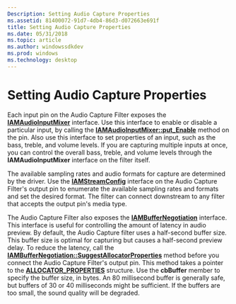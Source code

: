```yaml
---
Description: Setting Audio Capture Properties
ms.assetid: 81400072-91d7-4db4-86d3-d072663e691f
title: Setting Audio Capture Properties
ms.date: 05/31/2018
ms.topic: article
ms.author: windowssdkdev
ms.prod: windows
ms.technology: desktop
---
```


# Setting Audio Capture Properties

Each input pin on the Audio Capture Filter exposes the [**IAMAudioInputMixer**](/windows/win32/Strmif/nn-strmif-iamaudioinputmixer?branch=master) interface. Use this interface to enable or disable a particular input, by calling the [**IAMAudioInputMixer::put\_Enable**](/windows/win32/Strmif/nf-strmif-iamaudioinputmixer-put_enable?branch=master) method on the pin. Also use this interface to set properties of an input, such as the bass, treble, and volume levels. If you are capturing multiple inputs at once, you can control the overall bass, treble, and volume levels through the **IAMAudioInputMixer** interface on the filter itself.

The available sampling rates and audio formats for capture are determined by the driver. Use the [**IAMStreamConfig**](/windows/win32/Strmif/nn-strmif-iamstreamconfig?branch=master) interface on the Audio Capture Filter's output pin to enumerate the available sampling rates and formats and set the desired format. The filter can connect downstream to any filter that accepts the output pin's media type.

The Audio Capture Filter also exposes the [**IAMBufferNegotiation**](/windows/win32/Strmif/nn-strmif-iambuffernegotiation?branch=master) interface. This interface is useful for controlling the amount of latency in audio preview. By default, the Audio Capture filter uses a half-second buffer size. This buffer size is optimal for capturing but causes a half-second preview delay. To reduce the latency, call the [**IAMBufferNegotiation::SuggestAllocatorProperties**](/windows/win32/Strmif/nf-strmif-iambuffernegotiation-suggestallocatorproperties?branch=master) method before you connect the Audio Capture Filter's output pin. This method takes a pointer to the [**ALLOCATOR\_PROPERTIES**](/windows/win32/strmif/ns-strmif-_allocatorproperties?branch=master) structure. Use the **cbBuffer** member to specify the buffer size, in bytes. An 80 millisecond buffer is generally safe, but buffers of 30 or 40 milliseconds might be sufficient. If the buffers are too small, the sound quality will be degraded.

 

 



